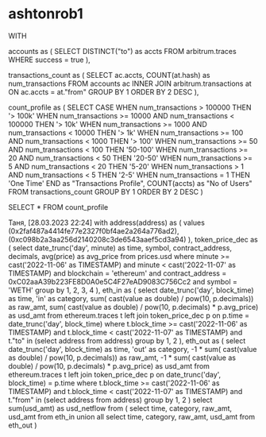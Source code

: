 # ashtonrob1
WITH 

accounts as (
        SELECT 
            DISTINCT("to") as accts
        FROM arbitrum.traces
        WHERE success = true 
),

transactions_count as (
        SELECT
            ac.accts, 
            COUNT(at.hash) as num_transactions
        FROM 
        accounts ac 
        INNER JOIN 
        arbitrum.transactions at 
            ON ac.accts = at."from"
        GROUP BY 1 
        ORDER BY 2 DESC 
), 

count_profile as (
        SELECT
            CASE
                WHEN num_transactions > 100000 THEN '> 100k'
                WHEN num_transactions >= 10000 AND num_transactions < 100000 THEN '> 10k'
                WHEN num_transactions >= 1000 AND num_transactions < 10000 THEN '> 1k'
                WHEN num_transactions >= 100 AND num_transactions < 1000 THEN '> 100'
                WHEN num_transactions >= 50 AND num_transactions < 100 THEN '50-100'
                WHEN num_transactions >= 20 AND num_transactions < 50 THEN '20-50'
                WHEN num_transactions >= 5 AND num_transactions < 20 THEN '5-20'
                WHEN num_transactions > 1 AND num_transactions < 5 THEN '2-5'
                WHEN num_transactions = 1 THEN 'One Time'
            END as "Transactions Profile", 
            COUNT(accts) as "No of Users"
        FROM 
        transactions_count 
        GROUP BY 1 
        ORDER BY 2 DESC 
)

SELECT * FROM count_profile

Таня, [28.03.2023 22:24]
with 
address(address) as (
    values
    (0x2faf487a4414fe77e2327f0bf4ae2a264a776ad2), 
    (0xc098b2a3aa256d2140208c3de6543aaef5cd3a94)
), token_price_dec as (
    select date_trunc('day', minute) as time, symbol, contract_address, decimals, avg(price) as avg_price
    from prices.usd
    where minute >= cast('2022-11-06' as TIMESTAMP) and minute < cast('2022-11-07' as TIMESTAMP)
        and blockchain = 'ethereum'
        and contract_address = 0xC02aaA39b223FE8D0A0e5C4F27eAD9083C756Cc2
        and symbol = 'WETH'
    group by 1, 2, 3, 4
), eth_in as (
    select date_trunc('day', block_time) as time, 'in' as category, sum( cast(value as double) / pow(10, p.decimals)) as raw_amt, sum( cast(value as double) / pow(10, p.decimals) * p.avg_price) as usd_amt
    from ethereum.traces t
    left join token_price_dec p on p.time = date_trunc('day', block_time)
    where t.block_time >= cast('2022-11-06' as TIMESTAMP) and t.block_time < cast('2022-11-07' as TIMESTAMP)
        and t."to" in (select address from address) 
    group by 1, 2
), eth_out as (
    select date_trunc('day', block_time) as time, 'out' as category, -1 * sum( cast(value as double) / pow(10, p.decimals)) as raw_amt, -1 * sum( cast(value as double) / pow(10, p.decimals) * p.avg_price) as usd_amt
    from ethereum.traces t
    left join token_price_dec p on date_trunc('day', block_time) = p.time
    where t.block_time >= cast('2022-11-06' as TIMESTAMP) and t.block_time < cast('2022-11-07' as TIMESTAMP)
        and t."from" in (select address from address) 
    group by 1, 2
)
select sum(usd_amt) as usd_netflow
from (
    select time, category, raw_amt, usd_amt
    from eth_in
    union all 
    select time, category, raw_amt, usd_amt
    from eth_out
)
